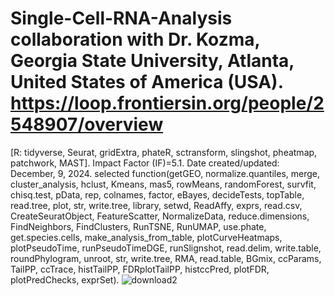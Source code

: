 # Single-Cell-RNA-Analysis collaboration with Dr. Kozma, Georgia State University, Atlanta, United States of America (USA). https://loop.frontiersin.org/people/2548907/overview
[R: tidyverse, Seurat, gridExtra, phateR, sctransform, slingshot, pheatmap, patchwork, MAST]. Impact Factor (IF)=5.1. Date created/updated: December, 9, 2024.
selected function(getGEO, normalize.quantiles, merge, cluster_analysis, hclust, Kmeans, mas5, rowMeans, randomForest, survfit, chisq.test, pData, rep, colnames, factor, eBayes, decideTests, topTable, read.tree, plot, str, write.tree, library, setwd, ReadAffy, exprs, read.csv, CreateSeuratObject, FeatureScatter, NormalizeData, reduce.dimensions, FindNeighbors, FindClusters, RunTSNE, RunUMAP, use.phate, get.species.cells, make_analysis_from_table, plotCurveHeatmaps, plotPseudoTime, runPseudoTimeDGE, runSlignshot, read.delim, write.table, roundPhylogram, unroot, str, write.tree, RMA, read.table, BGmix, ccParams, TailPP, ccTrace, histTailPP, FDRplotTailPP, histccPred, plotFDR, plotPredChecks, exprSet).
![download2](https://github.com/user-attachments/assets/d21e84cb-d1e2-4263-8216-af771bd95561)
